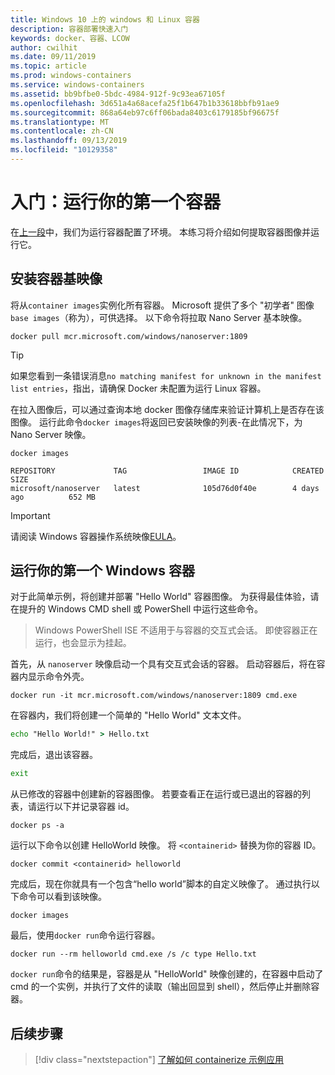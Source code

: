 ```yaml
---
title: Windows 10 上的 windows 和 Linux 容器
description: 容器部署快速入门
keywords: docker、容器、LCOW
author: cwilhit
ms.date: 09/11/2019
ms.topic: article
ms.prod: windows-containers
ms.service: windows-containers
ms.assetid: bb9bfbe0-5bdc-4984-912f-9c93ea67105f
ms.openlocfilehash: 3d651a4a68acefa25f1b647b1b33618bbfb91ae9
ms.sourcegitcommit: 868a64eb97c6ff06bada8403c6179185bf96675f
ms.translationtype: MT
ms.contentlocale: zh-CN
ms.lasthandoff: 09/13/2019
ms.locfileid: "10129358"
---
```

# <a name="get-started-run-your-first-container"></a>入门：运行你的第一个容器

在[上一段](./set-up-environment.md)中，我们为运行容器配置了环境。 本练习将介绍如何提取容器图像并运行它。

## <a name="install-container-base-image"></a>安装容器基映像

将从`container images`实例化所有容器。 Microsoft 提供了多个 "初学者" 图像`base images`（称为），可供选择。 以下命令将拉取 Nano Server 基本映像。

```console
docker pull mcr.microsoft.com/windows/nanoserver:1809
```

> [!TIP]
> 如果您看到一条错误消息`no matching manifest for unknown in the manifest list entries`，指出，请确保 Docker 未配置为运行 Linux 容器。

在拉入图像后，可以通过查询本地 docker 图像存储库来验证计算机上是否存在该图像。 运行此命令`docker images`将返回已安装映像的列表-在此情况下，为 Nano Server 映像。

```console
docker images

REPOSITORY             TAG                 IMAGE ID            CREATED             SIZE
microsoft/nanoserver   latest              105d76d0f40e        4 days ago          652 MB
```

> [!IMPORTANT]
> 请阅读 Windows 容器操作系统映像[EULA](../images-eula.md)。

## <a name="run-your-first-windows-container"></a>运行你的第一个 Windows 容器

对于此简单示例，将创建并部署 "Hello World" 容器图像。 为获得最佳体验，请在提升的 Windows CMD shell 或 PowerShell 中运行这些命令。

> Windows PowerShell ISE 不适用于与容器的交互式会话。 即使容器正在运行，也会显示为挂起。

首先，从 `nanoserver` 映像启动一个具有交互式会话的容器。 启动容器后，将在容器内显示命令外壳。  

```console
docker run -it mcr.microsoft.com/windows/nanoserver:1809 cmd.exe
```

在容器内，我们将创建一个简单的 "Hello World" 文本文件。

```cmd
echo "Hello World!" > Hello.txt
```   

完成后，退出该容器。

```cmd
exit
```

从已修改的容器中创建新的容器图像。 若要查看正在运行或已退出的容器的列表，请运行以下并记录容器 id。

```console
docker ps -a
```

运行以下命令以创建 HelloWorld 映像。 将 `<containerid>` 替换为你的容器 ID。

```console
docker commit <containerid> helloworld
```

完成后，现在你就具有一个包含“hello world”脚本的自定义映像了。 通过执行以下命令可以看到该映像。

```console
docker images
```

最后，使用`docker run`命令运行容器。

```console
docker run --rm helloworld cmd.exe /s /c type Hello.txt
```

`docker run`命令的结果是，容器是从 "HelloWorld" 映像创建的，在容器中启动了 cmd 的一个实例，并执行了文件的读取（输出回显到 shell），然后停止并删除容器。

## <a name="next-steps"></a>后续步骤

> [!div class="nextstepaction"]
> [了解如何 containerize 示例应用](./building-sample-app.md)
